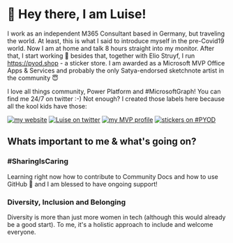 # 👋 Hey there, I am Luise!

I work as an independent M365 Consultant based in Germany, but traveling the world. At least, this is what I said to introduce myself in the pre-Covid19 world. Now I am at home and talk 8 hours straight into my monitor. After that, I start working 🤣 besides that, together with Elio Struyf, I run https://pyod.shop - a sticker store. I am awarded as a  Microsoft MVP Office Apps & Services and probably the only Satya-endorsed sketchnote artist in the community 😇

I love all things community, Power Platform and #MicrosoftGraph! You can find me 24/7 on twitter :-) Not enough? I created those labels here because all the kool kids have those: 

[![my website](https://img.shields.io/badge/%F0%9F%91%B8%20Luise%20Freese-M%20365%20Princess-red)](https://www.m365princess.com)
[![Luise on twitter](https://img.shields.io/badge/%40LuiseFreese-twitter-%231DA1F2)](https://www.twitter.com/LuiseFreese)
[![my MVP profile](https://img.shields.io/badge/%E2%AD%90-MVP-blue)](https://mvp.microsoft.com/en-us/PublicProfile/5003313?fullName=Luise%20Freese)
[![stickers on #PYOD](https://img.shields.io/badge/stickers-PimpYourOwnDevice.com-%2317A2B8)](https://www.pimpyourowndevice.com)

## Whats important to me & what's going on?

### #SharingIsCaring
Learning right now how to contribute to Community Docs and how to use GitHub 🙈 and I am blessed to have ongoing support! 

### Diversity, Inclusion and Belonging

Diversity is more than just more women in tech (although this would already be a good start). To me, it's a holistic approach to include and welcome everyone. 
